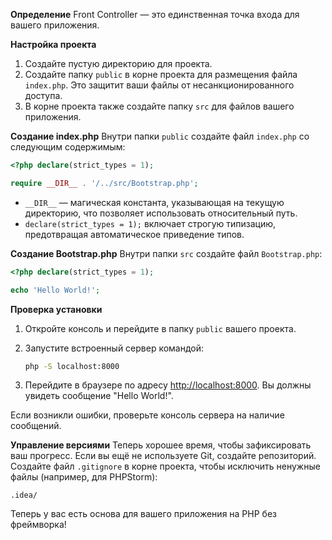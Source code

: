 **Определение**
Front Controller — это единственная точка входа для вашего приложения.

**Настройка проекта**
1. Создайте пустую директорию для проекта.
2. Создайте папку `public` в корне проекта для размещения файла `index.php`. Это защитит ваши файлы от несанкционированного доступа.
3. В корне проекта также создайте папку `src` для файлов вашего приложения.

**Создание index.php**
Внутри папки `public` создайте файл `index.php` со следующим содержимым:

```php
<?php declare(strict_types = 1);

require __DIR__ . '/../src/Bootstrap.php';
```

- `__DIR__` — магическая константа, указывающая на текущую директорию, что позволяет использовать относительный путь.
- `declare(strict_types = 1);` включает строгую типизацию, предотвращая автоматическое приведение типов.

**Создание Bootstrap.php**
Внутри папки `src` создайте файл `Bootstrap.php`:

```php
<?php declare(strict_types = 1);

echo 'Hello World!';
```

**Проверка установки**
1. Откройте консоль и перейдите в папку `public` вашего проекта.
2. Запустите встроенный сервер командой:

   ```bash
   php -S localhost:8000
   ```

3. Перейдите в браузере по адресу [http://localhost:8000](http://localhost:8000). Вы должны увидеть сообщение "Hello World!".

Если возникли ошибки, проверьте консоль сервера на наличие сообщений.

**Управление версиями**
Теперь хорошее время, чтобы зафиксировать ваш прогресс. Если вы ещё не используете Git, создайте репозиторий. Создайте файл `.gitignore` в корне проекта, чтобы исключить ненужные файлы (например, для PHPStorm):

```
.idea/
```

Теперь у вас есть основа для вашего приложения на PHP без фреймворка!